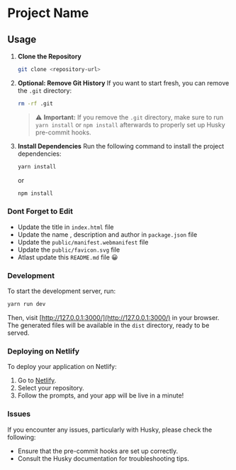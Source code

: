 # Project Name

## Usage

1. **Clone the Repository**

   ```bash
   git clone <repository-url>
   ```

2. **Optional: Remove Git History**
   If you want to start fresh, you can remove the `.git` directory:
   ```bash
   rm -rf .git
   ```
   > ⚠️ **Important:** If you remove the `.git` directory, make sure to run `yarn install` or `npm install` afterwards to properly set up Husky pre-commit hooks.
3. **Install Dependencies**
   Run the following command to install the project dependencies:
   ```bash
   yarn install
   ```
   or
   ```bash
   npm install
   ```

### Dont Forget to Edit

- Update the title in `index.html` file
- Update the name , description and author in `package.json` file
- Update the `public/manifest.webmanifest` file
- Update the `public/favicon.svg` file
- Atlast update this `README.md` file 😀

### Development

To start the development server, run:

```bash
yarn run dev
```

Then, visit [http://127.0.0.1:3000/](http://127.0.0.1:3000/) in your browser. The generated files will be available in the `dist` directory, ready to be served.

### Deploying on Netlify

To deploy your application on Netlify:

1. Go to [Netlify](https://app.netlify.com/start).
2. Select your repository.
3. Follow the prompts, and your app will be live in a minute!

### Issues

If you encounter any issues, particularly with Husky, please check the following:

- Ensure that the pre-commit hooks are set up correctly.
- Consult the Husky documentation for troubleshooting tips.
